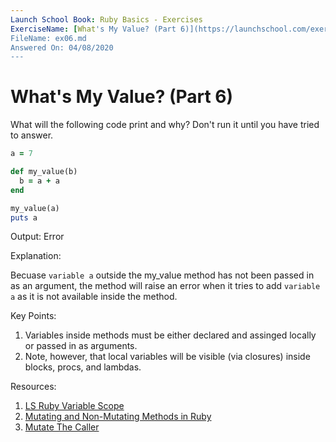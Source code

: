 ```yaml
---
Launch School Book: Ruby Basics - Exercises
ExerciseName: [What's My Value? (Part 6)](https://launchschool.com/exercises/c8903cbf)
FileName: ex06.md
Answered On: 04/08/2020
---
```


# What's My Value? (Part 6)

What will the following code print and why? Don't run it until you have 
tried to answer.

```ruby
a = 7

def my_value(b)
  b = a + a
end

my_value(a)
puts a
```
Output: Error

Explanation: 

Becuase `variable a` outside the my_value method has not been passed in as an argument,
the method will raise an error when it tries to add `variable a` as it is not available 
inside the method.

Key Points: 

1. Variables inside methods must be either declared and assinged locally or 
passed in as arguments.
2. Note, however, that local variables will be visible (via closures) inside 
blocks, procs, and lambdas.

Resources:

1. [LS Ruby Variable Scope](https://launchschool.com/books/ruby/read/variables#variablescope)
2. [Mutating and Non-Mutating Methods in Ruby](https://launchschool.com/blog/mutating-and-non-mutating-methods)
3. [Mutate The Caller](https://medium.com/@anacasilva/mutate-the-caller-bf01d90c15a6)